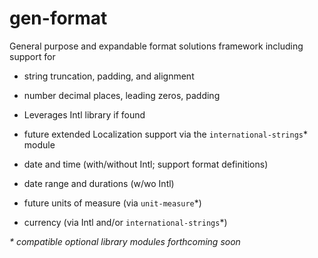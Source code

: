 
# gen-format

General purpose and expandable format solutions framework
including support for
- string truncation, padding, and alignment
- number decimal places, leading zeros, padding

- Leverages Intl library if found 
- future extended Localization support via the `international-strings`* module
- date and time (with/without Intl; support format definitions)
- date range and durations (w/wo Intl)  
- future units of measure (via `unit-measure`*)
- currency (via Intl and/or `international-strings`*)

_* compatible optional library modules forthcoming soon_  
